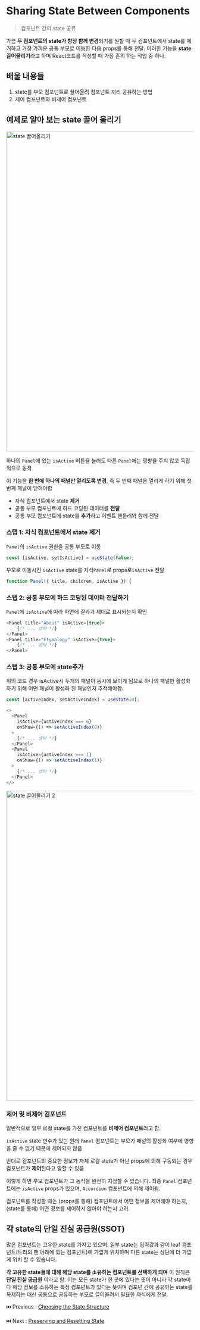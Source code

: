 # Sharing State Between Components

> 컴포넌트 간의 state 공유 

가끔 **두 컴포넌트의 state가 항상 함께 변경**되기를 원할 때 두 컴포넌트에서 state를 제거하고 가장 가까운 공통 부모로 이동한 다음 props를 통해 전달. 이러한 기능을 **state 끌어올리기**라고 하며 React코드를 작성할 때 가장 흔히 하는 작업 중 하나.

## 배울 내용들

1. state를 부모 컴포넌트로 끌어올려 컴포넌트 끼리 공유하는 방법
2. 제어 컴포넌트와 비제어 컴포넌트

## 예제로 알아 보는 state 끌어 올리기

<img width="860" alt="state 끌어올리기" src="https://github.com/codingjwp/mindpalace/assets/113403155/98d40ad4-80bb-404f-a924-708073e88793">


하나의 `Panel`에 있는 `isActive` 버튼을 눌러도 다른 `Panel`에는 영향을 주지 않고 독립적으로 동작

이 기능을 **한 번에 하나의 패널만 열리도록 변경**, 즉 두 번째 패널을 열리게 하기 위해 첫 번째 패널이 닫혀야함

- 자식 컴포넌트에서 state **제거**
- 공통 부모 컴포넌트에 하드 코딩된 데이터를 **전달**
- 공통 부모 컴포넌트에 state를 **추가**하고 이벤트 핸들러와 함께 전달

### 스탭 1: 자식 컴포넌트에서 state 제거

`Panel`의 `isActive` 권한을 공통 부모로 이동

```javascript
const [isActive, setIsActive] = useState(false);
```

부모로 이동시킨 `isActive` state를 자식`Panel`로  props로`isActive` 전달

```javascript
function Panel({ title, children, isActive }) {
```

### 스탭 2: 공통 부모에 하드 코딩된 데이터 전달하기

`Panel`에 `isActive`에 따라 화면에 결과가 제대로 표시되는지 확인

```javascript
<Panel title="About" isActive={true}>
	{/* ... 생략 */}
</Panel>
<Panel title="Etymology" isActive={true}>
	{/* ... 생략 */}
</Panel>
```

### 스탭 3: 공통 부모에 state추가

위의 코드 경우 isActive시 두개의 패널이 동시에 보이게 됨으로 하나의 패널만 활성화하기 위해 어떤 패널이 활성화 된 패널인지 추적해야함.

```javascript
const [activeIndex, setActiveIndex] = useState(0);

<>
  <Panel
    isActive={activeIndex === 0}
    onShow={() => setActiveIndex(0)}
  >
    {/* ... 생략 */}
  </Panel>
  <Panel
    isActive={activeIndex === 1}
    onShow={() => setActiveIndex(1)}
  >
    {/* ... 생략 */}
  </Panel>
</>

```

<img width="833" alt="state 끌어올리기 2" src="https://github.com/codingjwp/mindpalace/assets/113403155/e674dc14-d8a7-4e43-98ce-f4e329abc652">


### 제어 및 비제어 컴포넌트

일반적으로 일부 로컬 state를 가진 컴포넌트를 **비제어 컴포넌트**라고 함.

`isActive` state 변수가 있는 원래 `Panel` 컴포넌트는 부모가 패널의 활성화 여부에 영향을 줄 수 없기 때문에 제어되지 않음

반대로 컴포넌트의 중요한 정보가 자체 로컬 state가 아닌 props에 의해 구동되는 경우 컴포넌트가 **제어**된다고 말할 수 있음

이렇게 하면 부모 컴포넌트가 그 동작을 완전히 지정할 수 있습니다. 최종 `Panel` 컴포넌트에는 `isActive` props가 있으며, `Accordion` 컴포넌트에 의해 제어됨.

컴포넌트를 작성할 때는 (props를 통해) 컴포넌트에서 어떤 정보를 제어해야 하는지, (state를 통해) 어떤 정보를 제어하지 않아야 하는지 고려.

## ****각 state의 단일 진실 공급원(SSOT)****

많은 컴포넌트는 고유한 state를 가지고 있으며. 일부 state는 입력값과 같이 leaf 컴포넌트(트리의 맨 아래에 있는 컴포넌트)에 가깝게 위치하며 다른 state는 상단에 더 가깝게 위치 할 수 있습니다.

**각 고유한 state들에 대해 해당 state를 소유하는 컴포넌트를 선택하게 되며** 이 원칙은 **단일 진실 공급원** 이라고 함. 이는 모든 state가 한 곳에 있다는 뜻이 아니라 각 state마다 해당 정보를 소유하는 특정 컴포넌트가 있다는 뜻이며 컴포넌 간에 공유하는 state를 복제하는 대신 공통으로 공유하는 부모로 끌어올려서 필요한 자식에게 전달.

⏮️ Previous : [Choosing the State Structure](./002-리액트%20Choosing%20the%20State%20Structure.md)

⏭️ Next : [Preserving and Resetting State](./004-리액트%20Preserving%20and%20Resetting%20State.md)
